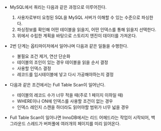 
- MySQL에서 쿼리는 다음과 같은 과정으로  이루어진다.
	1. 사용자로부터 요청된 SQL을 MySQL 서버가 이해할 수 있는 수준으로 파싱한다.
	2. 파싱정보를 확인해 어떤 테이블을 읽을지, 어떤 인덱스를 통해 읽을지 선택한다.
	3. 위에서 수립한 계획을 바탕으로 스토리지 엔진이 데이터를 가져온다.

- 2번 단계는 옵티마이저에서 일어나며 다음과 같은 일들을 수행한다.
	- 불필요 조건 제거, 연산 단순화
	- 테이블의 조인이 있는 경우 테이블을 읽을 순서 결정
	- 사용할 인덱스 결정
	- 레코드를 임시테이블에 넣고 다시 가공해야하는지 결정

- 다음과 같은 조건에서는 Full Table Scan이 일어난다.
	- 테이블의 레코드 수가 너무 적을 때(주로 1 페이지 이하일 때)
	- WHERE이나 ON에 인덱스를 사용할 조건이 없는 경우
	- 인덱스 레인지 스캔을 하더라도 읽어야할 범위가 너무 넓을 경우

- Full Table Scan이 일어나면 InnoDB에서는 리드 어헤드라는 작업이 시작되어, 백그라운드 스레드가 버퍼풀에 여러개의 페이지를 미리 읽어온다.
